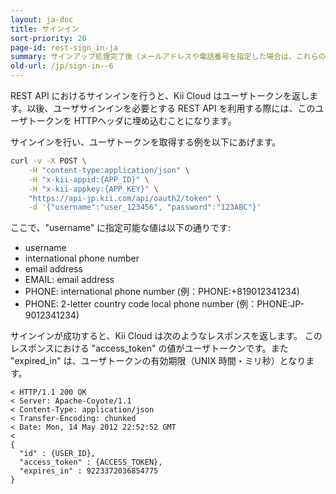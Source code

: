 ```yaml
---
layout: ja-doc
title: サインイン
sort-priority: 20
page-id: rest-sign_in-ja
summary: サインアップ処理完了後（メールアドレスや電話番号を指定した場合は、これらの認証が完了後）、登録したユーザ名やメールアドレス、電話番号とパスワードによるサインインが有効になります。
old-url: /jp/sign-in--6
---
```

REST API におけるサインインを行うと、Kii Cloud はユーザトークンを返します。以後、ユーザサインインを必要とする REST API を利用する際には、このユーザトークンを HTTPヘッダに埋め込むことになります。

サインインを行い、ユーザトークンを取得する例を以下にあげます。

```sh
curl -v -X POST \
    -H "content-type:application/json" \
    -H "x-kii-appid:{APP_ID}" \
    -H "x-kii-appkey:{APP_KEY}" \
    "https://api-jp.kii.com/api/oauth2/token" \
    -d '{"username":"user_123456", "password":"123ABC"}'
```

ここで、"username" に指定可能な値は以下の通りです:

* username
* international phone number
* email address
* EMAIL: email address
* PHONE: international phone number (例：PHONE:+819012341234)
* PHONE: 2-letter country code local phone number (例：PHONE:JP-9012341234)

サインインが成功すると、Kii Cloud は次のようなレスポンスを返します。
このレスポンスにおける "access\_token" の値がユーザトークンです。また "expired\_in" は、ユーザトークンの有効期限（UNIX 時間・ミリ秒）となります。

```
< HTTP/1.1 200 OK
< Server: Apache-Coyote/1.1
< Content-Type: application/json
< Transfer-Encoding: chunked
< Date: Mon, 14 May 2012 22:52:52 GMT
<
{
  "id" : {USER_ID},
  "access_token" : {ACCESS_TOKEN},
  "expires_in" : 9223372036854775 
}
```
